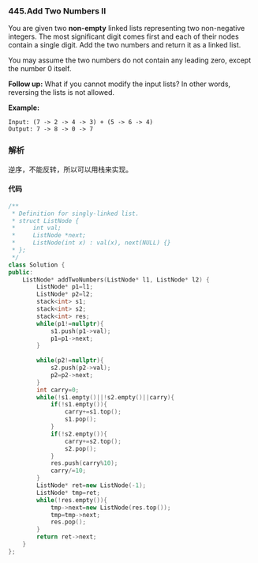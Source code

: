 ### 445.Add Two Numbers II

You are given two **non-empty** linked lists representing two non-negative integers. The most significant digit comes first and each of their nodes contain a single digit. Add the two numbers and return it as a linked list.

You may assume the two numbers do not contain any leading zero, except the number 0 itself.

**Follow up:**
What if you cannot modify the input lists? In other words, reversing the lists is not allowed.

**Example:**

```
Input: (7 -> 2 -> 4 -> 3) + (5 -> 6 -> 4)
Output: 7 -> 8 -> 0 -> 7
```

### 解析

逆序，不能反转，所以可以用栈来实现。

#### 代码

```cpp
/**
 * Definition for singly-linked list.
 * struct ListNode {
 *     int val;
 *     ListNode *next;
 *     ListNode(int x) : val(x), next(NULL) {}
 * };
 */
class Solution {
public:
    ListNode* addTwoNumbers(ListNode* l1, ListNode* l2) {
        ListNode* p1=l1;
        ListNode* p2=l2;
        stack<int> s1;
        stack<int> s2;
        stack<int> res;
        while(p1!=nullptr){
            s1.push(p1->val);
            p1=p1->next;
        }
            
        while(p2!=nullptr){
            s2.push(p2->val);
            p2=p2->next;
        }
        int carry=0;
        while(!s1.empty()||!s2.empty()||carry){
            if(!s1.empty()){
                carry+=s1.top();
                s1.pop();
            }
            if(!s2.empty()){
                carry+=s2.top();
                s2.pop();
            }
            res.push(carry%10);
            carry/=10;
        }
        ListNode* ret=new ListNode(-1);
        ListNode* tmp=ret;
        while(!res.empty()){
            tmp->next=new ListNode(res.top());
            tmp=tmp->next;
            res.pop();
        }
        return ret->next;
    }
};
```

